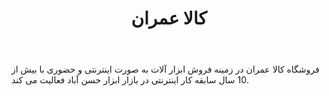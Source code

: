 ﻿---
layout: post
title: کالا عمران
name_en: kalaomran
company_slug: kalaomran
logo: 
cover: 
company_count:
founded:
location: ""
total_review: 
total_interview: 
salary_avg: 
salary_min: 
salary_max: 
rate: 
view_count: 
industry: خرده‌فروشی، عمده‌فروشی و فروشگاه‌های زنجیره‌ای
city: تهران, تهران
size_en: S
size: 11-50 نفر
site: http://kalaomran.com/
---

فروشگاه کالا عمران در زمینه فروش ابزار آلات به صورت اینترنتی و حضوری با بیش از 10 سال سابقه کار اینترنتی در بازار ابزار حسن آباد فعالیت می کند.